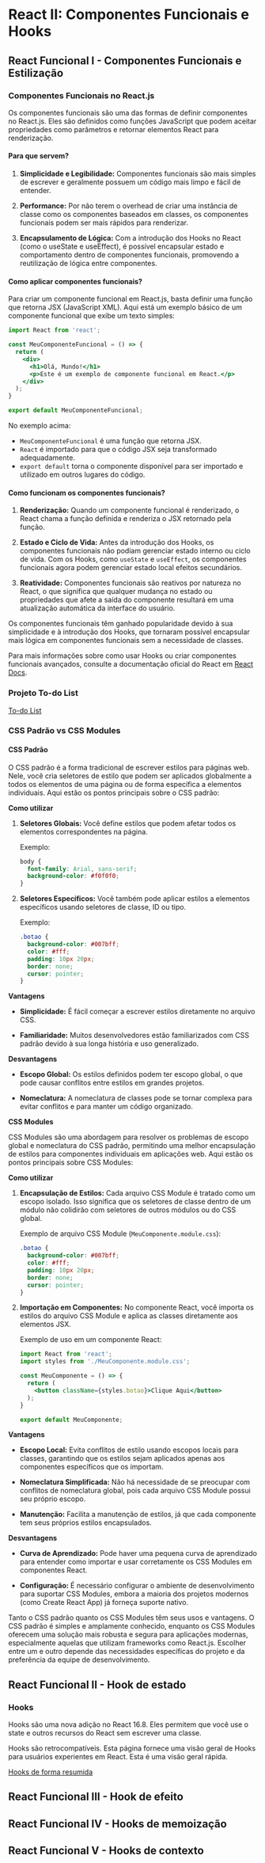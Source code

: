 # React II: Componentes Funcionais e Hooks



## React Funcional I - Componentes Funcionais e Estilização

### Componentes Funcionais no React.js

Os componentes funcionais são uma das formas de definir componentes no React.js. Eles são definidos como funções JavaScript que podem aceitar propriedades como parâmetros e retornar elementos React para renderização.

#### Para que servem?

1. **Simplicidade e Legibilidade:** Componentes funcionais são mais simples de escrever e geralmente possuem um código mais limpo e fácil de entender.
   
2. **Performance:** Por não terem o overhead de criar uma instância de classe como os componentes baseados em classes, os componentes funcionais podem ser mais rápidos para renderizar.

3. **Encapsulamento de Lógica:** Com a introdução dos Hooks no React (como o useState e useEffect), é possível encapsular estado e comportamento dentro de componentes funcionais, promovendo a reutilização de lógica entre componentes.

#### Como aplicar componentes funcionais?

Para criar um componente funcional em React.js, basta definir uma função que retorna JSX (JavaScript XML). Aqui está um exemplo básico de um componente funcional que exibe um texto simples:

```jsx
import React from 'react';

const MeuComponenteFuncional = () => {
  return (
    <div>
      <h1>Olá, Mundo!</h1>
      <p>Este é um exemplo de componente funcional em React.</p>
    </div>
  );
}

export default MeuComponenteFuncional;
```

No exemplo acima:
- `MeuComponenteFuncional` é uma função que retorna JSX.
- `React` é importado para que o código JSX seja transformado adequadamente.
- `export default` torna o componente disponível para ser importado e utilizado em outros lugares do código.

#### Como funcionam os componentes funcionais?

1. **Renderização:** Quando um componente funcional é renderizado, o React chama a função definida e renderiza o JSX retornado pela função.

2. **Estado e Ciclo de Vida:** Antes da introdução dos Hooks, os componentes funcionais não podiam gerenciar estado interno ou ciclo de vida. Com os Hooks, como `useState` e `useEffect`, os componentes funcionais agora podem gerenciar estado local efeitos secundários.

3. **Reatividade:** Componentes funcionais são reativos por natureza no React, o que significa que qualquer mudança no estado ou propriedades que afete a saída do componente resultará em uma atualização automática da interface do usuário.

Os componentes funcionais têm ganhado popularidade devido à sua simplicidade e à introdução dos Hooks, que tornaram possível encapsular mais lógica em componentes funcionais sem a necessidade de classes.

Para mais informações sobre como usar Hooks ou criar componentes funcionais avançados, consulte a documentação oficial do React em [React Docs](https://reactjs.org/docs/getting-started.html).

### Projeto To-do List
[To-do List](https://whimsical.com/mytodo-K6yrqHmjiKpPz16gm4kcGP)


### CSS Padrão vs CSS Modules

#### CSS Padrão

O CSS padrão é a forma tradicional de escrever estilos para páginas web. Nele, você cria seletores de estilo que podem ser aplicados globalmente a todos os elementos de uma página ou de forma específica a elementos individuais. Aqui estão os pontos principais sobre o CSS padrão:

**Como utilizar**

1. **Seletores Globais:** Você define estilos que podem afetar todos os elementos correspondentes na página.
   
   Exemplo:
   ```css
   body {
     font-family: Arial, sans-serif;
     background-color: #f0f0f0;
   }
   ```

2. **Seletores Específicos:** Você também pode aplicar estilos a elementos específicos usando seletores de classe, ID ou tipo.
   
   Exemplo:
   ```css
   .botao {
     background-color: #007bff;
     color: #fff;
     padding: 10px 20px;
     border: none;
     cursor: pointer;
   }
   ```

**Vantagens**

- **Simplicidade:** É fácil começar a escrever estilos diretamente no arquivo CSS.
  
- **Familiaridade:** Muitos desenvolvedores estão familiarizados com CSS padrão devido à sua longa história e uso generalizado.

**Desvantagens**

- **Escopo Global:** Os estilos definidos podem ter escopo global, o que pode causar conflitos entre estilos em grandes projetos.
  
- **Nomeclatura:** A nomeclatura de classes pode se tornar complexa para evitar conflitos e para manter um código organizado.

**CSS Modules**

CSS Modules são uma abordagem para resolver os problemas de escopo global e nomeclatura do CSS padrão, permitindo uma melhor encapsulação de estilos para componentes individuais em aplicações web. Aqui estão os pontos principais sobre CSS Modules:

**Como utilizar**

1. **Encapsulação de Estilos:** Cada arquivo CSS Module é tratado como um escopo isolado. Isso significa que os seletores de classe dentro de um módulo não colidirão com seletores de outros módulos ou do CSS global.

   Exemplo de arquivo CSS Module (`MeuComponente.module.css`):
   ```css
   .botao {
     background-color: #007bff;
     color: #fff;
     padding: 10px 20px;
     border: none;
     cursor: pointer;
   }
   ```

2. **Importação em Componentes:** No componente React, você importa os estilos do arquivo CSS Module e aplica as classes diretamente aos elementos JSX.

   Exemplo de uso em um componente React:
   ```jsx
   import React from 'react';
   import styles from './MeuComponente.module.css';

   const MeuComponente = () => {
     return (
       <button className={styles.botao}>Clique Aqui</button>
     );
   }

   export default MeuComponente;
   ```

**Vantagens**

- **Escopo Local:** Evita conflitos de estilo usando escopos locais para classes, garantindo que os estilos sejam aplicados apenas aos componentes específicos que os importam.
  
- **Nomeclatura Simplificada:** Não há necessidade de se preocupar com conflitos de nomeclatura global, pois cada arquivo CSS Module possui seu próprio escopo.

- **Manutenção:** Facilita a manutenção de estilos, já que cada componente tem seus próprios estilos encapsulados.

**Desvantagens**

- **Curva de Aprendizado:** Pode haver uma pequena curva de aprendizado para entender como importar e usar corretamente os CSS Modules em componentes React.

- **Configuração:** É necessário configurar o ambiente de desenvolvimento para suportar CSS Modules, embora a maioria dos projetos modernos (como Create React App) já forneça suporte nativo.

Tanto o CSS padrão quanto os CSS Modules têm seus usos e vantagens. O CSS padrão é simples e amplamente conhecido, enquanto os CSS Modules oferecem uma solução mais robusta e segura para aplicações modernas, especialmente aquelas que utilizam frameworks como React.js. Escolher entre um e outro depende das necessidades específicas do projeto e da preferência da equipe de desenvolvimento.

## React Funcional II - Hook de estado

### Hooks

Hooks são uma nova adição no React 16.8. Eles permitem que você use o state e outros recursos do React sem escrever uma classe.

Hooks são retrocompatíveis. Esta página fornece uma visão geral de Hooks para usuários experientes em React. Esta é uma visão geral rápida.


[Hooks de forma resumida](https://pt-br.legacy.reactjs.org/docs/hooks-overview.html)

## React Funcional III - Hook de efeito

## React Funcional IV - Hooks de memoização

## React Funcional V - Hooks de contexto